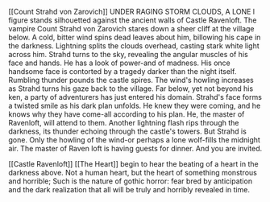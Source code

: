 [[Count Strahd von Zarovich]]
UNDER RAGING STORM CLOUDS, A LONE l figure stands silhouetted against the ancient walls of Castle Ravenloft. The vampire Count Strahd von Zarovich stares down a sheer cliff at the village below. A cold, bitter wind spins dead leaves about him, billowing his cape in the darkness. Lightning splits the clouds overhead, casting stark white light across him. Strahd turns to the sky, revealing the angular muscles of his face and hands. He has a look of power-and of madness. His once handsome face is contorted by a tragedy darker than the night itself. Rumbling thunder pounds the castle spires. The wind's howling increases as Strahd turns his gaze back to the village. Far below, yet not beyond his ken, a party of adventurers has just entered his domain. Strahd's face forms a twisted smile as his dark plan unfolds. He knew they were coming, and he knows why they have come-all according to his plan. He, the master of Ravenloft, will attend to them. Another lightning flash rips through the darkness, its thunder echoing through the castle's towers. But Strahd is gone. Only the howling of the wind-or perhaps a lone wolf-fills the midnight air. The master of Raven loft is having guests for dinner. And you are invited.


[[Castle Ravenloft]] [[The Heart]]
begin to hear the beating of a heart in the darkness above. Not a human heart, but the heart of something monstrous and horrible; Such is the nature of gothic horror: fear bred by anticipation and the dark realization that all will be truly and horribly revealed in time.

